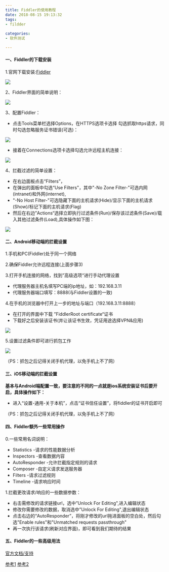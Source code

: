 ```yaml
---
title: Fiddler的使用教程
date: 2018-08-15 19:13:32
tags: 
- fildder
 
categories:
- 软件测试

---
```


####  一、Fiddler的下载安装

1.官网下载安装:[Fiddler](https://www.telerik.com/download/fiddler)

![](https://gitee.com/kolenj/BlogImages/raw/master/20200527234712.png)

2、Fiddler界面的简单说明：

![](https://gitee.com/kolenj/BlogImages/raw/master/20200527235440.png)

3、配置Fiddler：

* 点击Tools菜单栏选择Options，在HTTPS选项卡选择 勾选抓取https请求，同时勾选忽略服务证书错误(可选)：

![](https://gitee.com/kolenj/BlogImages/raw/master/20200527235951.png)

* 接着在Connections选项卡选择勾选允许远程主机连接：

![](https://gitee.com/kolenj/BlogImages/raw/master/20200528000458.png)

4、拦截过滤的简单设置：

* 在右边面板点击“Filters”，
* 在弹出的面板中勾选“Use Filters"，其中"-No Zone Filter-"可选内网(intranet)和外网(internet),
* "-No Host Filter-"可选隐藏下面的主机请求(Hide)/显示下面的主机请求(Show)/标记下面的主机请求(Flag)
* 然后在右边”Actions“选择立即执行过滤条件(Run)/保存该过滤条件(Save)/载入其他过滤条件(Load),具体操作如下图：

![](https://gitee.com/kolenj/BlogImages/raw/master/20200528004236.png)


####  二、Android移动端的拦截设置

1.手机和PC(Fiddler)处于同一个网络

2.确保Fiddler允许远程连接(上面步骤3)

3.打开手机连接的网络，找到”高级选项“进行手动代理设置
* 代理服务器主机名填写PC端的ip地址，如：192.168.3.11
* 代理服务器端口填写：8888(与Fiddler设置的一致)

4.在手机的浏览器中打开上一步的地址与端口（192.168.3.11:8888）
* 在打开的界面中下载 ”FiddlerRoot certificate“证书
* 下载好之后安装该证书(并让该证书生效，凭证用途选择VPN&应用)

![](https://gitee.com/kolenj/BlogImages/raw/master/20200528010305.png)

5.设置过滤条件即可进行抓包工作

![](https://gitee.com/kolenj/BlogImages/raw/master/20200528014203.png)
          
（PS：抓包之后记得关闭手机代理，以免手机上不了网）


####  三、iOS移动端的拦截设置
**基本与Android端配置一致，要注意的不同的一点就是ios系统安装证书后要开启，具体操作如下：** 

* 进入“设置-通用-关于本机”，点击“证书信任设置”，将fiddler的证书开启即可  

（PS：抓包之后记得关闭手机代理，以免手机上不了网）


####  四、Fiddler额外一些常用操作

0.一些常用名词说明：
* Statistics -请求的性能数据分析
* Inspectors -查看数据内容
* AutoResponder -允许拦截指定规则的请求
* Composer -自定义请求发送服务器
* Filters -请求过滤规则
* Timeline -请求响应时间

1.拦截更改请求/响应的一些数据参数：
* 右击需修改的请求链接url，选中”Unlock For Editing",进入编辑状态
* 修改你需要修改的数据，取消选中”Unlock For Editing",退出编辑状态
* 点击右边的“AutoResponder”，将刚才修改的url拖进面板的空白处，然后勾选"Enable rules"和"Unmatched requests passthrough"
* 再一次执行该请求(刷新对应界面)，即可看到我们期待的结果


####  五、Fiddler的一些高级用法
[官方文档/支持](https://www.telerik.com/support/fiddler)

[参考1](https://my.oschina.net/leejun2005/blog/399108)
[参考2](https://yq.aliyun.com/articles/594456?utm_content=m_1000000403)